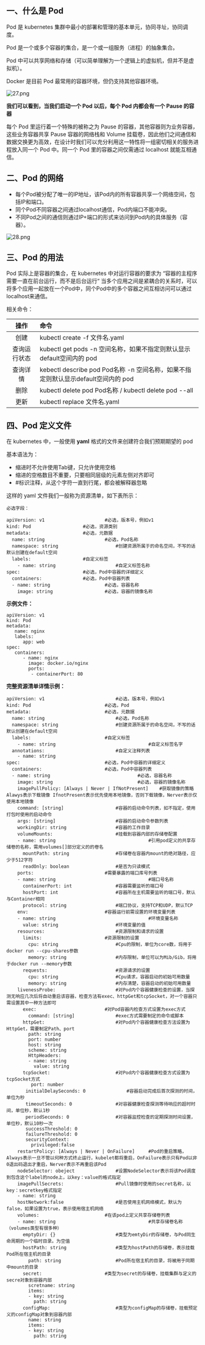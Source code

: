 ## 一、什么是 Pod

Pod 是 kubernetes 集群中最小的部署和管理的基本单元，协同寻址，协同调度。

Pod 是一个或多个容器的集合，是一个或一组服务（进程）的抽象集合。

Pod 中可以共享网络和存储（可以简单理解为一个逻辑上的虚拟机，但并不是虚拟机）。

Docker 是目前 Pod 最常用的容器环境，但仍支持其他容器环境。

![27.png](https://www.zutuanxue.com:8000/static/media/images/2020/10/10/1602327208631.png)

**我们可以看到，当我们启动一个 Pod 以后，每个 Pod 内都会有一个 Pause 的容器**

每个 Pod 里运行着一个特殊的被称之为 Pause 的容器，其他容器则为业务容器，这些业务容器共享 Pause 容器的网络栈和 Volume 挂载卷，因此他们之间通信和数据交换更为高效，在设计时我们可以充分利用这一特性将一组密切相关的服务进程放入同一个 Pod 中。同一个 Pod 里的容器之间仅需通过 localhost 就能互相通信。

## 二、Pod 的网络

- 每个Pod被分配了唯一的IP地址，该Pod内的所有容器共享一个网络空间，包括IP和端口。
- 同个Pod不同容器之间通过localhost通信，Pod内端口不能冲突。
- 不同Pod之间的通信则通过IP+端口的形式来访问到Pod内的具体服务（容器）。

![28.png](https://www.zutuanxue.com:8000/static/media/images/2020/10/10/1602326898782.png)

## 三、Pod 的用法

Pod 实际上是容器的集合，在 kubernetes 中对运行容器的要求为 “容器的主程序需要一直在前台运行，而不是后台运行“ 当多个应用之间是紧耦合的关系时，可以将多个应用一起放在一个Pod中，同个Pod中的多个容器之间互相访问可以通过localhost来通信。

 相关命令：

|     操作     | 命令                                                         |
| :----------: | :----------------------------------------------------------- |
|     创建     | kubectl create -f 文件名.yaml                                |
| 查询运行状态 | kubectl get pods -n 空间名称，如果不指定则默认显示default空间内的 pod |
|   查询详情   | kebectl describe pod Pod名称 -n 空间名称，如果不指定则默认显示default空间内的 pod |
|     删除     | kubectl delete pod Pod名称 / kubectl delete pod --all        |
|     更新     | kubectl replace 文件名.yaml                                  |

## 四、Pod 定义文件

在 kubernetes 中，一般使用 **yaml** 格式的文件来创建符合我们预期期望的 pod

基本语法为：

- 缩进时不允许使用Tab键，只允许使用空格
- 缩进的空格数目不重要，只要相同层级的元素左侧对齐即可
- \#标识注释，从这个字符一直到行尾，都会被解释器忽略

这样的 yaml 文件我们一般称为资源清单，如下表所示：

```
必选字段：

apiVersion: v1       		        #必选，版本号，例如v1
kind: Pod       			#必选，资源类别
metadata:       			#必选，元数据
  name: string       		        #必选，Pod名称
  namespace: string    	                #创建资源所属于的命名空间，不写的话默认创建在default空间
  labels:      				#自定义标签
    - name: string     	                #自定义标签名称
spec:         				#必选，Pod中容器的详细定义
  containers:      			#必选，Pod中容器列表
  - name: string     		        #必选，容器名称
    image: string    		        #必选，容器的镜像名称
```

**示例文件：**

```
apiVersion: v1
kind: Pod
metadata:
   name: nginx
   labels:
      app: web
spec:
   containers:
      - name: nginx
        image: docker.io/nginx
        ports:
         - containerPort: 80
```

**完整资源清单详情示例：**

```
apiVersion: v1       					#必选，版本号，例如v1
kind: Pod       					#必选，Pod
metadata:       					#必选，元数据
  name: string       					#必选，Pod名称
  namespace: string    					#创建资源所属于的命名空间，不写的话默认创建在default空间
  labels:      						#自定义标签
    - name: string     		                        #自定义标签名字
  annotations:       					#自定义注释列表
    - name: string
spec:         						#必选，Pod中容器的详细定义
  containers:      					#必选，Pod中容器列表
  - name: string     			                #必选，容器名称
    image: string    			                #必选，容器的镜像名称
    imagePullPolicy: [Always | Never | IfNotPresent]    #获取镜像的策略 Alawys表示下载镜像 IfnotPresent表示优先使用本地镜像，否则下载镜像，Nerver表示仅使用本地镜像
    command: [string]    				#容器的启动命令列表，如不指定，使用打包时使用的启动命令
    args: [string]     					#容器的启动命令参数列表
    workingDir: string    				#容器的工作目录
    volumeMounts:    					#挂载到容器内部的存储卷配置
    - name: string     		                        #引用pod定义的共享存储卷的名称，需用volumes[]部分定义的的卷名
      mountPath: string   				#存储卷在容器内mount的绝对路径，应少于512字符
      readOnly: boolean   				#是否为只读模式
    ports:       					#需要暴露的端口库号列表
    - name: string     		                        #端口号名称
      containerPort: int  				#容器需要监听的端口号
      hostPort: int    					#容器所在主机需要监听的端口号，默认与Container相同
      protocol: string    				#端口协议，支持TCP和UDP，默认TCP
    env:       						#容器运行前需设置的环境变量列表
    - name: string     		                        #环境变量名称
      value: string    					#环境变量的值
    resources:       					#资源限制和请求的设置
      limits:      					#资源限制的设置
        cpu: string    					#Cpu的限制，单位为core数，将用于docker run --cpu-shares参数
        memory: string    				#内存限制，单位可以为Mib/Gib，将用于docker run --memory参数
      requests:      					#资源请求的设置
        cpu: string    					#Cpu请求，容器启动的初始可用数量
        memory: string    				#内存清楚，容器启动的初始可用数量
    livenessProbe:     					#对Pod内个容器健康检查的设置，当探测无响应几次后将自动重启该容器，检查方法有exec、httpGet和tcpSocket，对一个容器只需设置其中一种方法即可
      exec:      					#对Pod容器内检查方式设置为exec方式
        command: [string] 				#exec方式需要制定的命令或脚本
      httpGet:       					#对Pod内个容器健康检查方法设置为HttpGet，需要制定Path、port
        path: string
        port: number
        host: string
        scheme: string
        HttpHeaders:
        - name: string
          value: string
      tcpSocket:     					#对Pod内个容器健康检查方式设置为tcpSocket方式
         port: number
       initialDelaySeconds: 0  				#容器启动完成后首次探测的时间，单位为秒
       timeoutSeconds: 0  				#对容器健康检查探测等待响应的超时时间，单位秒，默认1秒
       periodSeconds: 0   				#对容器监控检查的定期探测时间设置，单位秒，默认10秒一次
       successThreshold: 0
       failureThreshold: 0
       securityContext:
         privileged:false
    restartPolicy: [Always | Never | OnFailure]		#Pod的重启策略，Always表示一旦不管以何种方式终止运行，kubelet都将重启，OnFailure表示只有Pod以非0退出码退出才重启，Nerver表示不再重启该Pod
    nodeSelector: obeject 				#设置NodeSelector表示将该Pod调度到包含这个label的node上，以key：value的格式指定
    imagePullSecrets:    				#Pull镜像时使用的secret名称，以key：secretkey格式指定
    - name: string
    hostNetwork:false     				#是否使用主机网络模式，默认为false，如果设置为true，表示使用宿主机网络
    volumes:       					#在该pod上定义共享存储卷列表
    - name: string     		                        #共享存储卷名称 （volumes类型有很多种）
      emptyDir: {}     					#类型为emtyDir的存储卷，与Pod同生命周期的一个临时目录。为空值
      hostPath: string   				#类型为hostPath的存储卷，表示挂载Pod所在宿主机的目录
        path: string     				#Pod所在宿主机的目录，将被用于同期中mount的目录
      secret:      					#类型为secret的存储卷，挂载集群与定义的secre对象到容器内部
        scretname: string  
        items:     
        - key: string
          path: string
      configMap:     					#类型为configMap的存储卷，挂载预定义的configMap对象到容器内部
        name: string
        items:
        - key: string
          path: string
```
